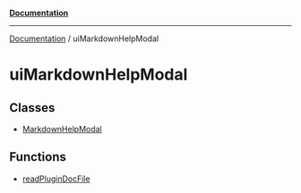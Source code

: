 [**Documentation**](../README.md)

***

[Documentation](../README.md) / uiMarkdownHelpModal

# uiMarkdownHelpModal

## Classes

- [MarkdownHelpModal](classes/MarkdownHelpModal.md)

## Functions

- [readPluginDocFile](functions/readPluginDocFile.md)
